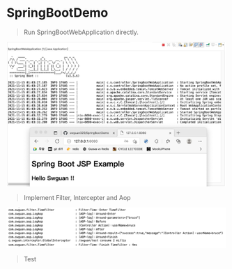 # SpringBootDemo

> Run SpringBootWebApplication directly.

![](https://github.com/swguan325/SpringBootDemo/blob/main/docs/RUN.jpg)

> Implement Filter, Intercepter and Aop

![](https://github.com/swguan325/SpringBootDemo/blob/main/docs/Filter-Intercepter-Aop.png)

> Test